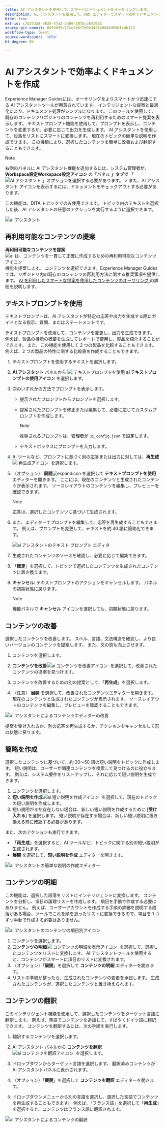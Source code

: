 ```yaml
---
title: AI アシスタントを使用して、スマートにドキュメントをオーサリングします。
description: AI アシスタントを使用して、web エディターでスマート効率でドキュメントを作成する方法を説明します。
hide: true
exl-id: c7d37da8-e838-47a2-b469-287bcd841933
source-git-commit: 8659035c57ce2b6f760b342fa9d88d656fcabf23
workflow-type: tm+mt
source-wordcount: '1054'
ht-degree: 0%

---
```


# AI アシスタントで効率よくドキュメントを作成

Experience Manager Guidesには、オーサリングをよりスマートかつ迅速にする AI アシスタントツールが用意されています。 インテリジェントな提案と最適化により、ドキュメント処理がシンプルになります。 このツールを使用して、既存のコンテンツリポジトリのコンテンツを再利用するためのスマート提案を表示します。 テキストプロンプト機能を使用して、プロンプトを表示し、コンテンツを変更するか、必要に応じて出力を生成します。 AI アシスタントを使用して、段落をリストにスマートに変換します。 現在のトピックの簡単な説明を作成できます。 この機能により、選択したコンテンツを簡単に改善および翻訳することもできます。


>[!NOTE]
>
> 右側のパネルに AI アシスタント機能を追加するには、システム管理者が、**Workspace設定**&#x200B;**Workspace設定アイコン** の「パネル **」タブで** 「![AI アシスタント &#x200B;](./images/editor_settings_icon.svg)」オプションを選択する必要があります。
> &#x200B;> また、AI アシスタント アイコンを表示するには、ドキュメントをチェックアウトする必要があります。

この機能は、DITA トピックでのみ使用できます。 トピック内のテキストを選択した後、AI アシスタントの任意のアクションを実行するように選択できます。

![ai アシスタント &#x200B;](./images/ai-assistant-panel.png)



## 再利用可能なコンテンツの提案


**再利用可能なコンテンツを提案**![ai は、コンテンツを一貫して正確に作成するための再利用可能なコンテンツアイコン &#x200B;](./images/ai-suggest-reusable-content-icon.svg) 機能を提案します。 コンテンツを選択できます。Experience Manager Guidesでは、リポジトリ内の既存のコンテンツの再利用方法に関する推奨事項を提供します。
[AI を利用したスマートな提案を使用したコンテンツのオーサリング &#x200B;](authoring-ai-based-smart-suggestions.md) の詳細を説明します。





## テキストプロンプトを使用


テキストプロンプトは、AI アシスタントが特定の応答や出力を生成する際にガイドとなる指示、質問、またはステートメントです。

テキストプロンプトを使用して、コンテンツを変更し、出力を生成できます。  例えば、製品の機能の概要を生成してレポートで使用し、製品を紹介することができます。 また、この機能を使用して 2 つの製品を比較することもできます。 例えば、2 つの製品の特性に関する比較表を作成することもできます。


1. テキストプロンプトを使用するテキストを選択します。
1. **AI アシスタント** パネルから ![&#x200B; テキストプロンプトを使用 &#x200B;](./images/ai-use-text-prompt.svg)**ai テキストプロンプトの使用アイコン** を選択します。
1. 次のいずれかの方法でプロンプトを表示します。

   - 提示されたプロンプトからプロンプトを選択します。
   - 提案されたプロンプトを修正または編集して、必要に応じてカスタムプロンプトを作成します。

     >[!NOTE]
     >
     > 推奨されるプロンプトは、管理者が `ui_config.json` で設定します。

   - テキストボックスにプロンプトを入力します。


1. AI ツールなど、プロンプトに基づく別の応答または出力に対しては、**再生成**![&#x200B; 再生成アイコン &#x200B;](./images/refresh-icon.svg) を選択します。

1. （オプション） **展開**![expandicon](./images/expand-icon.svg) を選択して **テキストプロンプトを使用** エディターを開きます。 ここには、現在のコンテンツと生成されたコンテンツが表示されます。 ソースレイアウトのコンテンツを編集し、プレビューを確認できます。


   >[!NOTE]
   >
   > 応答は、選択したコンテンツに基づいて生成されます。



1. また、エディターでプロンプトを編集して、応答を再生成することもできます。 例えば、プロンプトを変更して、テキストを約 40 語に簡略化できます。

   ![ai アシスタントのテキスト プロンプト エディタ &#x200B;](./images/ai-assisstant-text-prompt.png)

1. 生成されたコンテンツのソースを確認し、必要に応じて編集できます。

1. 「**確定**」を選択して、トピックで選択したコンテンツを生成されたコンテンツに置き換えます。
1. **キャンセル**: テキストプロンプトのアクションをキャンセルします。 パネルの初期状態に戻ります。

   >[!NOTE]
   >
   > 機能パネルで **キャンセル** アイコンを選択しても、初期状態に戻ります。

## コンテンツの改善


選択したコンテンツを改善します。 スペル、言語、文法構造を確認し、より良いバージョンのコンテンツを提案します。 また、文の質も向上させます。

1. コンテンツを選択します。
1. **コンテンツを改善**![ai コンテンツを改善アイコン &#x200B;](./images/ai-improve-icon.svg) を選択して、改善されたコンテンツの提案を見つけます。
1. コンテンツを改善するための別の提案として、「**再生成**」を選択します。

1. （任意） **展開** を選択して、改善されたコンテンツエディターを開きます。 現在のコンテンツと生成されたコンテンツが表示されます。 ソースレイアウトのコンテンツを編集し、プレビューを確認することもできます。



![ai アシスタントによるコンテンツエディターの改善 &#x200B;](./images/ai-assisstant-improve-content.png)

提案を受け入れるか、別の応答を再生成するか、アクションをキャンセルして前の状態に戻ります。





## 簡略を作成

選択したコンテンツに基づいて、約 30～50 語の短い説明をトピックに作成します。 短い説明は、ユーザーが関連コンテンツを検索して見つけるのに役立ちます。
例えば、システム要件をリストアップし、それに応じて短い説明を生成できます。



1. コンテンツを選択します。
1. **短い説明を作成**![ai 短い説明を作成アイコン &#x200B;](./images/ai-create-shortdesc-icon.svg) を選択して、現在のトピックの短い説明を作成します。
1. 短い説明がまだ存在しない場合は、新しい短い説明を作成するために [**受け入れる**] を選択します。 短い説明が存在する場合は、新しい短い説明に置き換える前に確認する必要があります。

また、次のアクションも実行できます。

- 「**再生成**」を選択すると、AI ツールなど、トピックに関する別の短い説明が生成されます。
- **展開** を選択して、**短い説明を作成** エディターを開きます。

![ai アシスタントの簡単な説明の作成エディター &#x200B;](./images/ai-assistant-create-short-desc.png)




## コンテンツの明細

この機能は、選択した段落をリストにインテリジェントに変換します。  コンテンツを分析し、項目の論理リストを作成します。 項目を手動で作成する必要はありません。 例えば、ユーザーアカウントを作成する手順の詳細を説明する段落がある場合、ツールでこれを順を追ったリストに変換できるので、項目を 1 つずつ手動で作成する必要はありません。

![ai アシスタントのコンテンツの項目別アイコン &#x200B;](./images/ai-assisstant-itemise-content.png)



1. コンテンツを選択します。
1. **コンテンツの明細**![&#x200B; コンテンツの明細を表示アイコン &#x200B;](./images/ai-itemize-icon.svg) を選択して、選択したコンテンツをリストに変換します。
AI アシスタントツールを使用すると、コンテンツがスマートに項目のリストに変換されます。
1. （オプション）「**展開**」を選択して **コンテンツの明細** エディターを開きます。
1. リストの準備が整ったら、生成されたコンテンツの変更を承認します。 生成されたコンテンツが、選択したコンテンツと置き換えられます。



## コンテンツの翻訳

このインテリジェント機能を使用して、選択したコンテンツをターゲット言語に翻訳します。 例えば、英語でコンテンツを追加して、すばやくドイツ語に翻訳できます。
コンテンツを翻訳するには、次の手順を実行します。

1. 翻訳するコンテンツを選択します。
1. AI アシスタント パネルから **コンテンツを翻訳**![ai コンテンツを翻訳アイコン &#x200B;](./images/ai-translate-content-icon.svg) を選択します。
1. ドロップダウンからターゲット言語を選択します。 翻訳済みコンテンツが AI アシスタントパネルに表示されます。

1. （オプション）「**展開**」を選択して **コンテンツを翻訳** エディターを開きます。
1. ドロップダウンメニューから別の言語を選択し、選択した言語でコンテンツを再生成することもできます。 例えば、「フランス語」を選択して「**再生成**」を選択すると、コンテンツはフランス語に翻訳されます。

![ai アシスタントによるコンテンツの翻訳 &#x200B;](./images/ai-assisstant-translate-content.png)
